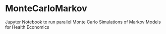 # MonteCarloMarkov
Jupyter Notebook to run parallel Monte Carlo Simulations of Markov Models for Health Economics
